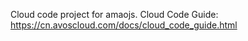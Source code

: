 Cloud code project for amaojs. Cloud Code Guide: https://cn.avoscloud.com/docs/cloud_code_guide.html